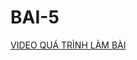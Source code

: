 # BAI-5
[ VIDEO QUÁ TRÌNH LÀM BÀI](https://drive.google.com/drive/folders/1WHGYEKPdwimgNipCrrSK9fYf43XoAQb5?hl=vi)
